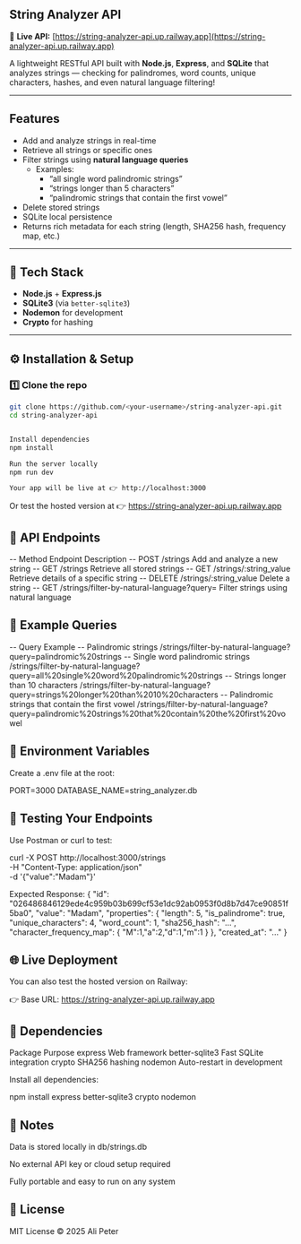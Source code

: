 ## String Analyzer API

🚀 **Live API:** [https://string-analyzer-api.up.railway.app](https://string-analyzer-api.up.railway.app)

A lightweight RESTful API built with **Node.js**, **Express**, and **SQLite** that analyzes strings — checking for palindromes, word counts, unique characters, hashes, and even natural language filtering!

---

## Features

- Add and analyze strings in real-time
- Retrieve all strings or specific ones
- Filter strings using **natural language queries**
  - Examples:
    - “all single word palindromic strings”
    - “strings longer than 5 characters”
    - “palindromic strings that contain the first vowel”
- Delete stored strings
- SQLite local persistence
- Returns rich metadata for each string (length, SHA256 hash, frequency map, etc.)

---

## 🧰 Tech Stack

- **Node.js** + **Express.js**
- **SQLite3** (via `better-sqlite3`)
- **Nodemon** for development
- **Crypto** for hashing

---

## ⚙️ Installation & Setup

### 1️⃣ Clone the repo

```bash
git clone https://github.com/<your-username>/string-analyzer-api.git
cd string-analyzer-api


Install dependencies
npm install

Run the server locally
npm run dev

Your app will be live at 👉 http://localhost:3000
```
Or test the hosted version at 👉 https://string-analyzer-api.up.railway.app


## 🔧 API Endpoints
-- Method	Endpoint	            Description
-- POST	/strings	            Add and analyze a new string
-- GET	    /strings	            Retrieve all stored strings
-- GET	    /strings/:string_value	Retrieve details of a specific string
-- DELETE	/strings/:string_value	Delete a string
-- GET	/strings/filter-by-natural-language?query=	Filter strings using natural language

## 🧠 Example Queries
-- Query	        Example
-- Palindromic strings	    /strings/filter-by-natural-language?query=palindromic%20strings
-- Single word palindromic strings	    /strings/filter-by-natural-language?query=all%20single%20word%20palindromic%20strings
-- Strings longer than 10 characters	/strings/filter-by-natural-language?query=strings%20longer%20than%2010%20characters
-- Palindromic strings that contain the first vowel	/strings/filter-by-natural-language?query=palindromic%20strings%20that%20contain%20the%20first%20vowel

## 🌿 Environment Variables
Create a .env file at the root:

PORT=3000
DATABASE_NAME=string_analyzer.db


## 🧪 Testing Your Endpoints

Use Postman or curl to test:

curl -X POST http://localhost:3000/strings \
  -H "Content-Type: application/json" \
  -d '{"value":"Madam"}'

Expected Response:
{
  "id": "026486846129ede4c959b03b699cf53e1dc92ab0953f0d8b7d47ce90851f5ba0",
  "value": "Madam",
  "properties": {
    "length": 5,
    "is_palindrome": true,
    "unique_characters": 4,
    "word_count": 1,
    "sha256_hash": "...",
    "character_frequency_map": { "M":1,"a":2,"d":1,"m":1 }
  },
  "created_at": "..."
}


## 🌐 Live Deployment

You can also test the hosted version on Railway:

👉 Base URL: https://string-analyzer-api.up.railway.app


## 🧩 Dependencies
Package	Purpose
express	Web framework
better-sqlite3	Fast SQLite integration
crypto	SHA256 hashing
nodemon	Auto-restart in development

Install all dependencies:

npm install express better-sqlite3 crypto nodemon

## 🧠 Notes

Data is stored locally in db/strings.db

No external API key or cloud setup required

Fully portable and easy to run on any system

## 🧾 License

MIT License © 2025 Ali Peter